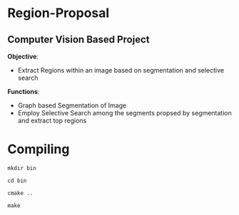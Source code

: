 # Region-Proposal
## Computer Vision Based Project

**Objective**: 
 - Extract Regions within an image based on segmentation and selective search

**Functions**:
 - Graph based Segmentation of Image
 - Employ Selective Search among the segments propsed by segmentation and extract top regions

# Compiling

``mkdir bin``

``cd bin``

``cmake ..``

``make``
